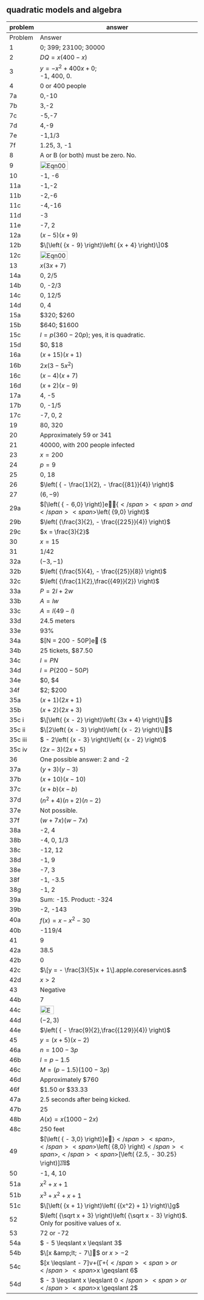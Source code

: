 
## quadratic models and algebra


|problem|answer|
|-------|------|
|Problem|<span class="char-style-override-1">Answer</span>|
|1|<span>0; 399; 23100; 30000</span>|
|2|<span><span>$DQ = x(400 - x)$</span></span>|
|3|<span><span>$y = - {x^2} + 400x + 0$</span></span><span>; <br>-1, 400, 0.</span>|
|4|<span>0 or 400 people</span>|
|7a|<span>0,-10</span>|
|7b|<span>3,-2</span>|
|7c|<span>-5,-7</span>|
|7d|<span>4,-9</span>|
|7e|<span>-1,1/3</span>|
|7f|<span>1.25, 3, -1</span>|
|8|<span>A or B (or both) must be zero. No.</span>|
|9|<span><img class="image" width="73" height="22" src="9-4_Answers_10-5-PRINT-web-images/Eqn0031.eps" alt="Eqn0031.eps"></span>|
|10|<span>-1, -6</span>|
|11a|<span>-1,-2</span>|
|11b|<span>-2,-6</span>|
|11c|<span>-4,-16</span>|
|11d|<span>-3</span>|
|11e|<span>-7, 2</span>|
|12a|<span><span>$\left( {x - 5} \right)\left( {x + 9} \right)$</span></span>|
|12b|<span><span>$\[\left( {x - 9} \right)\left( {x + 4} \right)\]0$</span></span>|
|12c|<span><img class="image" width="72" height="22" src="9-4_Answers_10-5-PRINT-web-images/Eqn0061.eps" alt="Eqn0061.eps"></span>|
|13|<span><span>$x\left( {3x + 7} \right)$</span></span>|
|14a|<span>0, 2/5</span>|
|14b|<span>0, -2/3</span>|
|14c|<span>0, 12/5</span>|
|14d|<span>0, 4</span>|
|15a|<span>\$320; \$260</span>|
|15b|<span>\$640; \$1600</span>|
|15c|<span><span>$I = p\left( {360 - 20p} \right)$</span></span><span>; yes, it is quadratic.</span>|
|15d|<span>\$0, \$18</span>|
|16a|<span><span>$\left( {x + 15} \right)\left( {x + 1} \right)$</span></span>|
|16b|<span><span>$2x\left( {3 - 5{x^2}} \right)$</span></span>|
|16c|<span><span>$\left( {x - 4} \right)\left( {x + 7} \right)$</span></span>|
|16d|<span><span>$\left( {x + 2} \right)\left( {x - 9} \right)$</span></span>|
|17a|<span>4, -5</span>|
|17b|0, -1/5|
|17c|-7, 0, 2|
|19|80, 320|
|20|Approximately 59 or 341|
|21|40000, with 200 people infected|
|23|<span>$x = 200$</span>|
|24|<span>$p = 9$</span>|
|25|0, 18|
|26|<span>$\left( { - \frac{1}{2}, - \frac{{81}}{4}} \right)$</span>|
|27|<span>$\left( {6, - 9} \right)$</span>|
|29a|<span>$\[\left( { - 6,0} \right)\]e{$</span> <span>and </span><span>$\left( {9,0} \right)$</span>|
|29b|<span>$\left( {\frac{3}{2}, - \frac{{225}}{4}} \right)$</span>|
|29c|<span>$x = \frac{3}{2}$</span>|
|30|<span>$x = 15$</span>|
|31|1/42|
|32a|<span>$\left( { - 3, - 1} \right)$</span>|
|32b|<span>$\left( {\frac{5}{4}, - \frac{{25}}{8}} \right)$</span>|
|32c|<span>$\left( {\frac{1}{2},\frac{{49}}{2}} \right)$</span>|
|33a|<span>$P = 2l + 2w$</span>|
|33b|<span>$A = lw$</span>|
|33c|<span>$A = l\left( {49 - l} \right)$</span>|
|33d|24.5 meters|
|33e|93%|
|34a|<span>$\[N = 200 - 50P\]e {$</span>|
|34b|25 tickets, \$87.50|
|34c|<span>$I = PN$</span>|
|34d|<span>$I = P\left( {200 - 50P} \right)$</span>|
|34e|\$0, \$4|
|34f|\$2; \$200|
|35a|<span>$\left( {x + 1} \right)\left( {2x + 1} \right)$</span>|
|35b|<span>$\left( {x + 2} \right)\left( {2x + 3} \right)$</span>|
|35c i|<span>$\[\left( {x - 2} \right)\left( {3x + 4} \right)\]$</span>|
|35c ii|<span>$\[2\left( {x - 3} \right)\left( {x - 2} \right)\]$</span>|
|35c iii|<span>$ - 2\left( {x - 3} \right)\left( {x - 2} \right)$</span>|
|35c iv|<span>$\left( {2x - 3} \right)\left( {2x + 5} \right)$</span>|
|36|One possible answer: 2 and -2|
|37a|<span>$\left( {y + 3} \right)\left( {y - 3} \right)$</span>|
|37b|<span>$\left( {x + 10} \right)\left( {x - 10} \right)$</span>|
|37c|<span>$\left( {x + b} \right)\left( {x - b} \right)$</span>|
|37d|<span>$\left( {{n^2} + 4} \right)\left( {n + 2} \right)\left( {n - 2} \right)$</span>|
|37e|Not possible.|
|37f|<span>$\left( {w + 7x} \right)\left( {w - 7x} \right)$</span>|
|38a|-2, 4|
|38b|-4, 0, 1/3|
|38c|-12, 12|
|38d|-1, 9|
|38e|-7, 3|
|38f|-1, -3.5|
|38g|-1, 2|
|39a|Sum: -15. Product: -324|
|39b|-2, -143|
|40a|<span>$f\left( x \right) = x - {x^2} - 30$</span>|
|40b|-119/4|
|41|9|
|42a|38.5|
|42b|0|
|42c|<span>$\[y = - \frac{3}{5}x + 1\].apple.coreservices.asn$</span>|
|42d|<span>$x > 2$</span>|
|43|Negative|
|44b|7|
|44c|<img class="image" width="36" height="22" src="9-4_Answers_10-5-PRINT-web-images/Eqn045.eps" alt="Eqn045.eps">|
|44d|<span>$\left( { - 2,3} \right)$</span>|
|44e|<span>$\left( { - \frac{9}{2},\frac{{129}}{4}} \right)$</span>|
|45|<span>$y = \left( {x + 5} \right)\left( {x - 2} \right)$</span>|
|46a|<span>$n = 100 - 3p$</span>|
|46b|<span>$I = p - 1.5$</span>|
|46c|<span>$M = \left( {p - 1.5} \right)\left( {100 - 3p} \right)$</span>|
|46d|Approximately \$760|
|46f|\$1.50 or \$33.33|
|47a|2.5 seconds after being kicked.|
|47b|25|
|48b|<span>$A\left( x \right) = x\left( {1000 - 2x} \right)$</span>|
|48c|250 feet|
|49|<span>$\[\left( { - 3,0} \right)\]e޺}$</span><span>, </span><span>$\left( {8,0} \right)$</span><span>, </span><span>$\[\left( {2.5, - 30.25} \right)\]㏺$</span>|
|50|-1, 4, 10|
|51a|<span><span>${x^2} + x + 1$</span></span>|
|51b|<span><span>${x^3} + {x^2} + x + 1$</span></span>|
|51c|<span>$\[\left( {x + 1} \right)\left( {{x^2} + 1} \right)\]g$</span>|
|52|<span><span>$\left( {\sqrt x + 3} \right)\left( {\sqrt x - 3} \right)$</span></span><span>. Only for positive values of </span><span class="char-style-override-2">x</span><span>.</span>|
|53|72 or -72|
|54a|<span>$ - 5 \leqslant x \leqslant 3$</span>|
|54b|<span>$\[x &amp;lt; - 7\]$</span> <span>or</span> <span>$x > - 2$</span>|
|54c|<span>$\[x \leqslant - 7\]v+{Ӷ+{$</span> <span>or</span> <span>$x \geqslant 6$</span>|
|54d|<span>$ - 3 \leqslant x \leqslant 0$</span><span> or </span><span>$x \geqslant 2$</span>|
